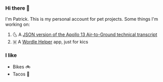 ### Hi there 👋

I'm Patrick. This is my personal account for pet projects.
Some things I'm working on:

1. 🌜 A [JSON version of the Apollo 13 Air-to-Ground technical transcript](https://github.com/paddyredbeard/apollo-13-json)
2. 🇼  A [Wordle Helper](https://github.com/paddyredbeard/wordle-helper) app, just for kics

### I like

- Bikes 🚲
- Tacos 🌮

<!--
**paddyredbeard/paddyredbeard** is a ✨ _special_ ✨ repository because its `README.md` (this file) appears on your GitHub profile.

Here are some ideas to get you started:

- 🌱 I’m currently learning ...
- 👯 I’m looking to collaborate on ...
- 🤔 I’m looking for help with ...
- 💬 Ask me about ...
- 😄 Pronouns: ...
-->
